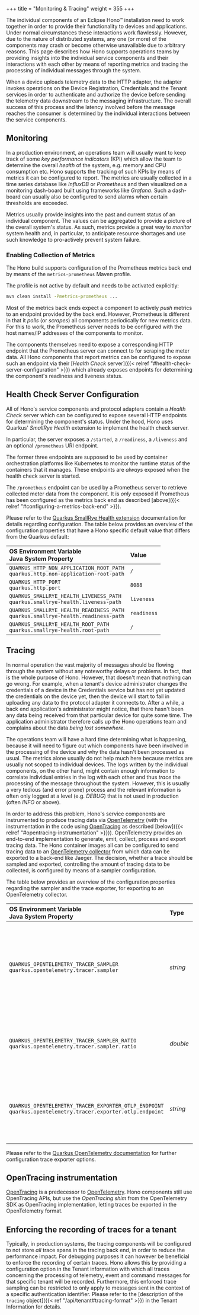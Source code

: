 +++
title = "Monitoring & Tracing"
weight = 355
+++

The individual components of an Eclipse Hono&trade; installation need to work together in order to provide their
functionality to devices and applications. Under normal circumstances these interactions work flawlessly.
However, due to the nature of distributed systems, any one (or more) of the components may crash or become otherwise
unavailable due to arbitrary reasons. This page describes how Hono supports operations teams by providing insights
into the individual service components and their interactions with each other by means of reporting metrics and
tracing the processing of individual messages through the system.
<!--more-->

When a device uploads telemetry data to the HTTP adapter, the adapter invokes operations on the Device Registration,
Credentials and the Tenant services in order to authenticate and authorize the device before sending the telemetry
data downstream to the messaging infrastructure. The overall success of this process and the latency involved before
the message reaches the consumer is determined by the individual interactions between the service components.

## Monitoring

In a production environment, an operations team will usually want to keep track of some *key performance indicators* (KPI)
which allow the team to determine the overall *health* of the system, e.g. memory and CPU consumption etc.
Hono supports the tracking of such KPIs by means of metrics it can be configured to report. The metrics are usually
collected in a time series database like *InfluxDB* or *Prometheus* and then visualized on a monitoring dash-board built
using frameworks like *Grafana*. Such a dash-board can usually also be configured to send alarms when certain
thresholds are exceeded.

Metrics usually provide insights into the past and current status of an individual component. The values can be
aggregated to provide a picture of the overall system's status. As such, metrics provide a great way to *monitor*
system health and, in particular, to anticipate resource shortages and use such knowledge to pro-actively prevent
system failure.

### Enabling Collection of Metrics

The Hono build supports configuration of the Prometheus metrics back end by means of the `metrics-prometheus`
Maven profile.

The profile is not active by default and needs to be activated explicitly:

```sh
mvn clean install -Pmetrics-prometheus ...
```

Most of the metrics back ends expect a component to actively *push* metrics to an endpoint provided by the back end.
However, Prometheus is different in that it *polls* (or *scrapes*) all components periodically for new metrics data.
For this to work, the Prometheus server needs to be configured with the host names/IP addresses of the components to
monitor.

The components themselves need to expose a corresponding HTTP endpoint that the Prometheus server can connect to for
scraping the meter data. All Hono components that report metrics can be configured to expose such an endpoint via
their [*Health Check* server]({{< relref "#health-check-server-configuration" >}}) which already exposes endpoints for
determining the component's readiness and liveness status.

## Health Check Server Configuration

All of Hono's service components and protocol adapters contain a *Health Check* server which can be configured to
expose several HTTP endpoints for determining the component's status. Under the hood, Hono uses Quarkus' *SmallRye
Health* extension to implement the health check server.

In particular, the server exposes a `/started`, a `/readiness`, a `/liveness` and an optional `/prometheus`
URI endpoint.

The former three endpoints are supposed to be used by container orchestration platforms like Kubernetes to monitor the
runtime status of the containers that it manages. These endpoints are *always* exposed when the health check server is
started.

The `/prometheus` endpoint can be used by a Prometheus server to retrieve collected meter data from the component.
It is *only* exposed if Prometheus has been configured as the metrics back end as described
[above]({{< relref "#configuring-a-metrics-back-end" >}}).

Please refer to the [Quarkus SmallRye Health extension](https://quarkus.io/guides/smallrye-health) documentation for
details regarding configuration. The table below provides an overview of the configuration properties that have a Hono
specific default value that differs from the Quarkus default:

| OS Environment Variable<br>Java System Property                          | Value      |
| :----------------------------------------------------------------------- | :--------- |
| `QUARKUS_HTTP_NON_APPLICATION_ROOT_PATH`<br>`quarkus.http.non-application-root-path` | `/`         |
| `QUARKUS_HTTP_PORT`<br>`quarkus.http.port`                                     | `8088`      |
| `QUARKUS_SMALLRYE_HEALTH_LIVENESS_PATH`<br>`quarkus.smallrye-health.liveness-path`   | `liveness`   |
| `QUARKUS_SMALLRYE_HEALTH_READINESS_PATH`<br>`quarkus.smallrye-health.readiness-path` | `readiness`  |
| `QUARKUS_SMALLRYE_HEALTH_ROOT_PATH`<br>`quarkus.smallrye-health.root-path`          | `/`         |
 
## Tracing

In normal operation the vast majority of messages should be flowing through the system without any noteworthy delays
or problems. In fact, that is the whole purpose of Hono. However, that doesn't mean that nothing can go wrong.
For example, when a tenant's device administrator changes the credentials of a device in the Credentials service but
has not yet updated the credentials on the device yet, then the device will start to fail in uploading any data to the
protocol adapter it connects to. After a while, a back end application's administrator might notice, that there hasn't
been any data being received from that particular device for quite some time. The application administrator therefore
calls up the Hono operations team and complains about the data *being lost somewhere*.

The operations team will have a hard time determining what is happening, because it will need to figure out which
components have been involved in the processing of the device and why the data hasn't been processed as usual.
The metrics alone usually do not help much here because metrics are usually not scoped to individual devices.
The logs written by the individual components, on the other hand, might contain enough information to correlate
individual entries in the log with each other and thus *trace* the processing of the message throughout the system.
However, this is usually a very tedious (and error prone) process and the relevant information is often only logged at
a level (e.g. *DEBUG*) that is not used in production (often *INFO* or above).

In order to address this problem, Hono's service components are instrumented to produce tracing data via
[OpenTelemetry](https://opentelemetry.io/) (with the instrumentation in the code using [OpenTracing](https://opentracing.io/)
as described [below]({{< relref "#opentracing-instrumentation" >}})). OpenTelemetry provides an end-to-end implementation
to generate, emit, collect, process and export tracing data.
The Hono container images all can be configured to send tracing data to an
[OpenTelemetry collector](https://opentelemetry.io/docs/collector/) from which data can be exported to a back-end like
Jaeger. The decision, whether a trace should be sampled and exported, controlling the amount of tracing data to be
collected, is configured by means of a sampler configuration.

The table below provides an overview of the configuration properties regarding the sampler and the trace exporter, for
exporting to an OpenTelemetry collector.

| OS Environment Variable<br>Java System Property | Type          | Default Value | Description  |
| :---------------------------------------------- | :------------ | :------------ | :------------|
| `QUARKUS_OPENTELEMETRY_TRACER_SAMPLER`<br>`quarkus.opentelemetry.tracer.sampler` | *string* | `on` | The sampler to use for tracing. Valid values are `off` to export no traces at all, `on` to export *all* traces and `ratio` to define a ratio of traces to be exported. |
| `QUARKUS_OPENTELEMETRY_TRACER_SAMPLER_RATIO`<br>`quarkus.opentelemetry.tracer.sampler.ratio` | *double* | | The ratio of traces to be exported. To be used if the sampler is set to `ratio`. Must be within `[0.0, 1.0]`. |
| `QUARKUS_OPENTELEMETRY_TRACER_EXPORTER_OTLP_ENDPOINT`<br>`quarkus.opentelemetry.tracer.exporter.otlp.endpoint` | *string* | | The OTLP endpoint of the OpenTelemetry Collector to connect to. The endpoint must start with either `http://` or `https://`. |

Please refer to the
[Quarkus OpenTelemetry documentation](https://quarkus.io/guides/opentelemetry#quarkus-opentelemetry-exporter-otlp_configuration)
for further configuration trace exporter options.

## OpenTracing instrumentation

[OpenTracing](https://opentracing.io/) is a predecessor to [OpenTelemetry](https://opentelemetry.io/). Hono components
still use OpenTracing APIs, but use the *OpenTracing shim* from the OpenTelemetry SDK as OpenTracing implementation,
letting traces be exported in the OpenTelemetry format.

## Enforcing the recording of traces for a tenant

Typically, in production systems, the tracing components will be configured to not store *all* trace spans in the tracing
back end, in order to reduce the performance impact. For debugging purposes it can however be beneficial to enforce the
recording of certain traces. Hono allows this by providing a configuration option in the Tenant information with which
all traces concerning the processing of telemetry, event and command messages for that specific tenant will be recorded.
Furthermore, this enforced trace sampling can be restricted to only apply to messages sent in the context of a specific
authentication identifier. Please refer to the [description of the `tracing` object]({{< ref "/api/tenant#tracing-format" >}})
in the Tenant Information for details.
